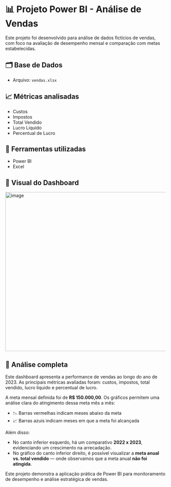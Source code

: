 # 📊 Projeto Power BI - Análise de Vendas

Este projeto foi desenvolvido para análise de dados fictícios de vendas, com foco na avaliação de desempenho mensal e comparação com metas estabelecidas.

## 🗂️ Base de Dados

- Arquivo: `vendas.xlsx`

## 📈 Métricas analisadas

- Custos
- Impostos
- Total Vendido
- Lucro Líquido
- Percentual de Lucro

## 🧰 Ferramentas utilizadas

- Power BI
- Excel

## 📸 Visual do Dashboard

<img width="896" height="500" alt="image" src="https://github.com/user-attachments/assets/a8c1a1b6-50f1-4688-9e35-3cb4301990f8" />

## 💬 Análise completa

Este dashboard apresenta a performance de vendas ao longo do ano de 2023. As principais métricas avaliadas foram: custos, impostos, total vendido, lucro líquido e percentual de lucro.

A meta mensal definida foi de **R$ 150.000,00**. Os gráficos permitem uma análise clara do atingimento dessa meta mês a mês:
- 📉 Barras vermelhas indicam meses abaixo da meta
- 📈 Barras azuis indicam meses em que a meta foi alcançada

Além disso:
- No canto inferior esquerdo, há um comparativo **2022 x 2023**, evidenciando um crescimento na arrecadação.
- No gráfico do canto inferior direito, é possível visualizar a **meta anual vs. total vendido** — onde observamos que a meta anual **não foi atingida**.

Este projeto demonstra a aplicação prática de Power BI para monitoramento de desempenho e análise estratégica de vendas.